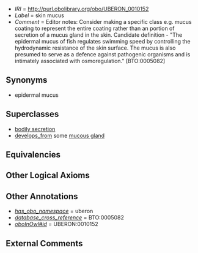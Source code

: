  * *IRI* = http://purl.obolibrary.org/obo/UBERON_0010152
 * *Label* = skin mucus
 * *Comment* = Editor notes: Consider making a specific class e.g. mucus coating to represent the entire coating rather than an portion of secretion of a mucus gland in the skin. Candidate definition - "The epidermal mucus of fish regulates swimming speed by controlling the hydrodynamic resistance of the skin surface. The mucus is also presumed to serve as a defence against pathogenic organisms and is intimately associated with osmoregulation." [BTO:0005082]

## Synonyms

 * epidermal mucus

## Superclasses

 * [bodily secretion](../../UBERON/56/UBERON_0000456.md)
 * [develops_from](../../RO/02/RO_0002202.md) some [mucous gland](../../UBERON/14/UBERON_0000414.md)

## Equivalencies


## Other Logical Axioms


## Other Annotations

 * *[has_obo_namespace](../../ce/oboInOwl#hasOBONamespace.md)* = uberon
 * *[database_cross_reference](../../ef/oboInOwl#hasDbXref.md)* = BTO:0005082
 * *[oboInOwl#id](../../id/oboInOwl#id.md)* = UBERON:0010152

## External Comments


